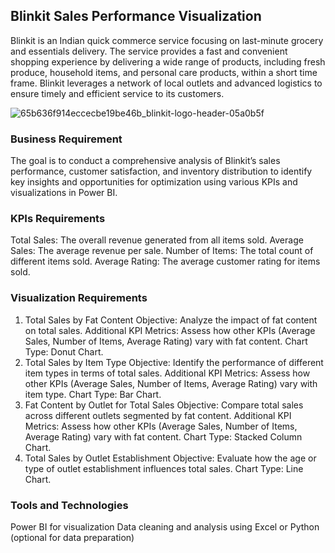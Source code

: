 ## Blinkit Sales Performance Visualization
Blinkit is an Indian quick commerce service focusing on last-minute grocery and essentials delivery. The service provides a fast and convenient shopping experience by delivering a wide range of products, including fresh produce, household items, and personal care products, within a short time frame. Blinkit leverages a network of local outlets and advanced logistics to ensure timely and efficient service to its customers.

![65b636f914eccecbe19be46b_blinkit-logo-header-05a0b5f](https://github.com/user-attachments/assets/48ffaec1-453a-4bbf-85c9-592d0e703fe7)



### Business Requirement
The goal is to conduct a comprehensive analysis of Blinkit’s sales performance, customer satisfaction, and inventory distribution to identify key insights and opportunities for optimization using various KPIs and visualizations in Power BI.

### KPIs Requirements
Total Sales: The overall revenue generated from all items sold.
Average Sales: The average revenue per sale.
Number of Items: The total count of different items sold.
Average Rating: The average customer rating for items sold.

### Visualization Requirements
1. Total Sales by Fat Content
Objective: Analyze the impact of fat content on total sales.
Additional KPI Metrics: Assess how other KPIs (Average Sales, Number of Items, Average Rating) vary with fat content.
Chart Type: Donut Chart.
2. Total Sales by Item Type
Objective: Identify the performance of different item types in terms of total sales.
Additional KPI Metrics: Assess how other KPIs (Average Sales, Number of Items, Average Rating) vary with item type.
Chart Type: Bar Chart.
3. Fat Content by Outlet for Total Sales
Objective: Compare total sales across different outlets segmented by fat content.
Additional KPI Metrics: Assess how other KPIs (Average Sales, Number of Items, Average Rating) vary with fat content.
Chart Type: Stacked Column Chart.
4. Total Sales by Outlet Establishment
Objective: Evaluate how the age or type of outlet establishment influences total sales.
Chart Type: Line Chart.

### Tools and Technologies
Power BI for visualization
Data cleaning and analysis using Excel or Python (optional for data preparation)
